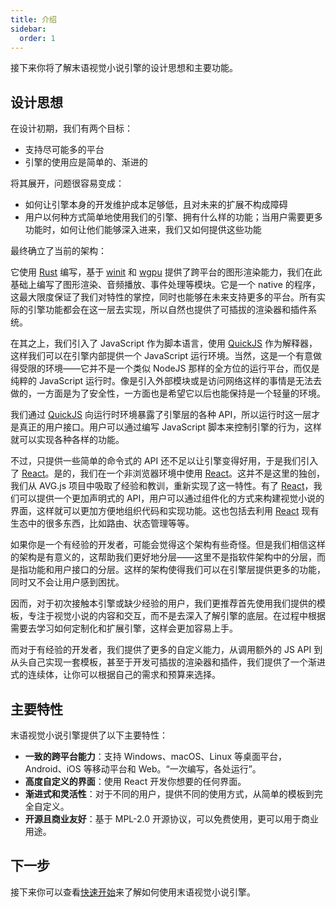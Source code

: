 ```yaml
---
title: 介绍
sidebar:
  order: 1
---
```


接下来你将了解末语视觉小说引擎的设计思想和主要功能。

## 设计思想

在设计初期，我们有两个目标：

- 支持尽可能多的平台
- 引擎的使用应是简单的、渐进的

将其展开，问题很容易变成：

- 如何让引擎本身的开发维护成本足够低，且对未来的扩展不构成障碍
- 用户以何种方式简单地使用我们的引擎、拥有什么样的功能；当用户需要更多功能时，如何让他们能够深入进来，我们又如何提供这些功能

最终确立了当前的架构：

它使用 [Rust](https://www.rust-lang.org/) 编写，基于 [winit](https://github.com/rust-windowing/winit) 和 [wgpu](https://github.com/gfx-rs/wgpu) 提供了跨平台的图形渲染能力，我们在此基础上编写了图形渲染、音频播放、事件处理等模块。它是一个 native 的程序，这最大限度保证了我们对特性的掌控，同时也能够在未来支持更多的平台。所有实际的引擎功能都会在这一层去实现，所以自然也提供了可插拔的渲染器和插件系统。

在其之上，我们引入了 JavaScript 作为脚本语言，使用 [QuickJS](https://github.com/Icemic/quickjs-rusty) 作为解释器，这样我们可以在引擎内部提供一个 JavaScript 运行环境。当然，这是一个有意做得受限的环境——它并不是一个类似 NodeJS 那样的全方位的运行平台，而仅是纯粹的 JavaScript 运行时。像是引入外部模块或是访问网络这样的事情是无法去做的，一方面是为了安全性，一方面也是希望它以后也能保持是一个轻量的环境。

我们通过 [QuickJS](https://github.com/Icemic/quickjs-rusty) 向运行时环境暴露了引擎层的各种 API，所以运行时这一层才是真正的用户接口。用户可以通过编写 JavaScript 脚本来控制引擎的行为，这样就可以实现各种各样的功能。

不过，只提供一些简单的命令式的 API 还不足以让引擎变得好用，于是我们引入了 [React](https://react.dev/)。是的，我们在一个非浏览器环境中使用 [React](https://react.dev/)。这并不是这里的独创，我们从 AVG.js 项目中吸取了经验和教训，重新实现了这一特性。有了 [React](https://react.dev/)，我们可以提供一个更加声明式的 API，用户可以通过组件化的方式来构建视觉小说的界面，这样就可以更加方便地组织代码和实现功能。这也包括去利用 [React](https://react.dev/) 现有生态中的很多东西，比如路由、状态管理等等。

如果你是一个有经验的开发者，可能会觉得这个架构有些奇怪。但是我们相信这样的架构是有意义的，这帮助我们更好地分层——这里不是指软件架构中的分层，而是指功能和用户接口的分层。这样的架构使得我们可以在引擎层提供更多的功能，同时又不会让用户感到困扰。

因而，对于初次接触本引擎或缺少经验的用户，我们更推荐首先使用我们提供的模板，专注于视觉小说的内容和交互，而不是去深入了解引擎的底层。在过程中根据需要去学习如何定制化和扩展引擎，这样会更加容易上手。

而对于有经验的开发者，我们提供了更多的自定义能力，从调用额外的 JS API 到从头自己实现一套模板，甚至于开发可插拔的渲染器和插件，我们提供了一个渐进式的连续体，让你可以根据自己的需求和预算来选择。

## 主要特性

末语视觉小说引擎提供了以下主要特性：

- **一致的跨平台能力**：支持 Windows、macOS、Linux 等桌面平台，Android、iOS 等移动平台和 Web。“一次编写，各处运行”。
- **高度自定义的界面**：使用 React 开发你想要的任何界面。
- **渐进式和灵活性**：对于不同的用户，提供不同的使用方式，从简单的模板到完全自定义。
- **开源且商业友好**：基于 MPL-2.0 开源协议，可以免费使用，更可以用于商业用途。

## 下一步

接下来你可以查看[快速开始](quick-start)来了解如何使用末语视觉小说引擎。
